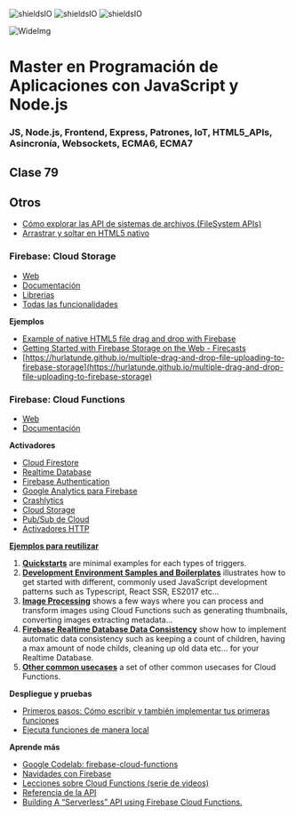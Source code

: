 ![shieldsIO](https://img.shields.io/github/issues/Fictizia/Master-en-programacion-de-aplicaciones-con-JavaScript-y-Node.js_ed1.svg)
![shieldsIO](https://img.shields.io/github/forks/Fictizia/Master-en-programacion-de-aplicaciones-con-JavaScript-y-Node.js_ed1.svg)
![shieldsIO](https://img.shields.io/github/stars/Fictizia/Master-en-programacion-de-aplicaciones-con-JavaScript-y-Node.js_ed1.svg)

![WideImg](http://fictizia.com/img/github/Fictizia-plan-estudios-github.jpg)

# Master en Programación de Aplicaciones con JavaScript y Node.js
### JS, Node.js, Frontend, Express, Patrones, IoT, HTML5_APIs, Asincronía, Websockets, ECMA6, ECMA7

## Clase 79

## Otros
- [Cómo explorar las API de sistemas de archivos (FileSystem APIs)](https://www.html5rocks.com/es/tutorials/file/filesystem/)
- [Arrastrar y soltar en HTML5 nativo](https://www.html5rocks.com/es/tutorials/dnd/basics/)


### Firebase: Cloud Storage

- [Web](https://firebase.google.com/products/storage)
- [Documentación](https://firebase.google.com/docs/storage/)
- [Librerias](https://firebase.google.com/docs/libraries/)
- [Todas las funcionalidades](https://firebase.google.com/docs/storage/web/start)

**Ejemplos**
- [Example of native HTML5 file drag and drop with Firebase](https://github.com/fedosejev/html5-file-drag-and-drop-firebase)
- [Getting Started with Firebase Storage on the Web - Firecasts](https://www.youtube.com/watch?v=SpxHVrpfGgU)
- [https://hurlatunde.github.io/multiple-drag-and-drop-file-uploading-to-firebase-storage](https://hurlatunde.github.io/multiple-drag-and-drop-file-uploading-to-firebase-storage)


### Firebase: Cloud Functions

- [Web](https://firebase.google.com/products/functions/)
- [Documentación](https://firebase.google.com/docs/functions/)

**Activadores**
- [Cloud Firestore](https://firebase.google.com/docs/functions/firestore-events?hl=es-419)
- [Realtime Database](https://firebase.google.com/docs/functions/database-events?hl=es-419)
- [Firebase Authentication](https://firebase.google.com/docs/functions/auth-events?hl=es-419)
- [Google Analytics para Firebase](https://firebase.google.com/docs/functions/analytics-events?hl=es-419)
- [Crashlytics](https://firebase.google.com/docs/functions/crashlytics-events?hl=es-419)
- [Cloud Storage](https://firebase.google.com/docs/functions/gcp-storage-events?hl=es-419)
- [Pub/Sub de Cloud](https://firebase.google.com/docs/functions/pubsub-events?hl=es-419)
- [Activadores HTTP](https://firebase.google.com/docs/functions/http-events?hl=es-419)


**[Ejemplos para reutilizar](https://github.com/firebase/functions-samples)**

 1. [**Quickstarts**](https://github.com/firebase/functions-samples/blob/master/README.md#quickstarts) are minimal examples for each types of triggers.
 2. [**Development Environment Samples and Boilerplates**](https://github.com/firebase/functions-samples/blob/master/README.md#environment) illustrates how to get started with
different, commonly used JavaScript development patterns such as Typescript, React SSR, ES2017 etc...
 3. [**Image Processing**](https://github.com/firebase/functions-samples/blob/master/README.md#image) shows a few ways where you can process and transform images using Cloud Functions such as generating thumbnails, converting images extracting metadata...
 4. [**Firebase Realtime Database Data Consistency**](https://github.com/firebase/functions-samples/blob/master/README.md#rtdb) show how to implement automatic data consistency such as keeping a count of children, having a max amount of node childs, cleaning up old data etc... for your Realtime Database.
 5. [**Other common usecases**](https://github.com/firebase/functions-samples/blob/master/README.md#other) a set of other common usecases for Cloud Functions.

**Despliegue y pruebas**

- [Primeros pasos: Cómo escribir y también implementar tus primeras funciones](https://firebase.google.com/docs/functions/get-started?hl=es-419)
- [Ejecuta funciones de manera local](https://firebase.google.com/docs/functions/local-emulator?hl=es-419)

**Aprende más**

- [Google Codelab: firebase-cloud-functions](https://codelabs.developers.google.com/codelabs/firebase-cloud-functions/#0)
- [Navidades con Firebase](https://www.youtube.com/watch?v=hgEl7g_tMgk&list=PLUdlARNXMVkmmBGGnr1ky-RQJ65XW6BE4)
- [Lecciones sobre Cloud Functions (serie de videos)](https://firebase.google.com/docs/functions/video-series?hl=es-419)
- [Referencia de la API](https://firebase.google.com/docs/reference/functions/?hl=es-419)
- [Building A “Serverless” API using Firebase Cloud Functions.](https://codeburst.io/building-a-serverless-api-using-firebase-cloud-functions-e5a6be42144c)

